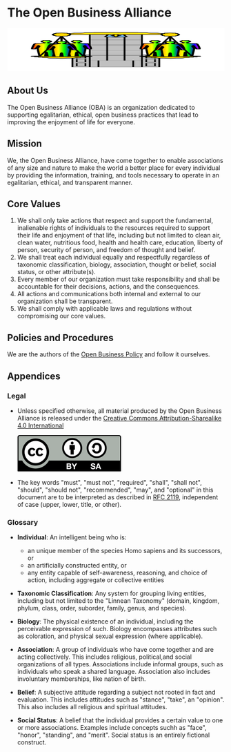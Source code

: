 # The Open Business Alliance

<img style="margin: 0; margin-left: auto; margin-right: auto; height: 100px; width: 100%; align: center;" src="images/logo.svg" alt="OBA logo" />

## About Us

The Open Business Alliance (OBA) is an organization dedicated to supporting egalitarian, ethical, open business practices that lead to improving the enjoyment of life for everyone.

## Mission

We, the Open Business Alliance, have come together to enable associations of any size and nature to make the world a better place for every individual by providing the information, training, and tools necessary to operate in an egalitarian, ethical, and transparent manner.

## Core Values

1. We shall only take actions that respect and support the fundamental, inalienable rights of individuals to the resources required to support their life and enjoyment of that life, including but not limited to  clean air, clean water, nutritious food, health and health care, education, liberty of person, security of person, and freedom of thought and belief.
2. We shall treat each individual equally and respectfully regardless of taxonomic classification, biology, association, thought or belief, social status, or other attribute(s).
3. Every member of our organization must take responsibility and shall be accountable for their decisions, actions, and the consequences.
4. All actions and communications both internal and external to our organization shall be transparent.
5. We shall comply with applicable laws and regulations without compromising our core values.

## Policies and Procedures

We are the authors of the [Open Business Policy](https://github.com/Open-Business-Alliance/open-business-policy) and follow it ourselves.

## Appendices

### Legal

- Unless specified otherwise, all material produced by the Open Business Alliance is released under the [Creative Commons Attribution-Sharealike 4.0 International](https://creativecommons.org/licenses/by-sa/4.0/)

	[![CC-BY-SA 4.0](images/by-sa.svg)](https://creativecommons.org/licenses/by-sa/4.0/)

- The key words "must", "must not", "required", "shall", "shall not", "should", "should not", "recommended",  "may", and "optional" in this document are to be interpreted as described in [RFC 2119](https://www.rfc-editor.org/rfc/rfc2119.html), independent of case (upper, lower, title, or other).

### Glossary

- **Individual**: An intelligent being who is:
 	- an unique member of the species Homo sapiens and its successors, or
 	- an artificially constructed entity, or
 	- any entity capable of self-awareness, reasoning, and choice of action, including aggregate or collective entities

- **Taxonomic Classification**: Any system for grouping living entities, including but not limited to the "Linnean Taxonomy" (domain, kingdom, phylum, class, order, suborder, family, genus, and species).

- **Biology**: The physical existence of an individual, including the perceivable expression of such. Biology encompasses attributes such as coloration, and physical sexual expression (where applicable).

- **Association**: A group of individuals who have come together and are acting collectively. This includes religious, political,and social organizations of all types. Associations include informal groups, such as individuals who speak a shared language. Association also includes involuntary memberships, like nation of birth.

- **Belief**: A subjective attitude regarding a subject not rooted in fact and evaluation. This includes attitudes such as "stance", "take", an "opinion". This also includes all religious and spiritual attitudes.

- **Social Status**: A belief that the individual provides a certain value to one or more associations. Examples include concepts suchh as "face", "honor", "standing", and "merit". Social status is an entirely fictional construct.
